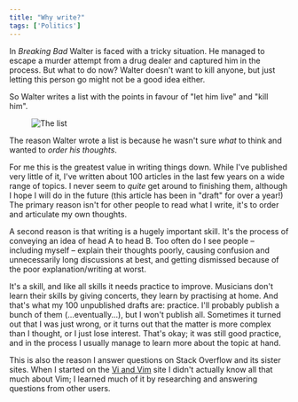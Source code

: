 ```yaml
---
title: "Why write?"
tags: ['Politics']
---
```


In *Breaking Bad* Walter is faced with a tricky situation. He managed to escape
a murder attempt from a drug dealer and captured him in the process. But what to
do now? Walter doesn't want to kill anyone, but just letting this person go
might not be a good idea either.

So Walter writes a list with the points in favour of "let him live" and "kill
him".

<figure><img alt="The list" src="{% include_image ./_images/writing.jpeg %}"></figure>

The reason Walter wrote a list is because he wasn't sure *what* to think and
wanted to *order his thoughts*.

For me this is the greatest value in writing things down. While I've
published very little of it, I've written about 100 articles in the last few
years on a wide range of topics. I never seem to *quite* get around to finishing
them, although I hope I will do in the future (this article has been in "draft"
for over a year!) The primary reason isn't for other people to read what I
write, it's to order and articulate my own thoughts.

A second reason is that writing is a hugely important skill. It's the process of
conveying an idea of head A to head B. Too often do I see people – including
myself – explain their thoughts poorly, causing confusion and unnecessarily long
discussions at best, and getting dismissed because of the poor
explanation/writing at worst.

It's a skill, and like all skills it needs practice to improve. Musicians don't
learn their skills by giving concerts, they learn by practising at home. And
that's what my 100 unpublished drafts are: practice. I'll probably publish a
bunch of them (...eventually...), but I won't publish all. Sometimes it turned
out that I was just wrong, or it turns out that the matter is more complex than
I thought, or I just lose interest. That's okay; it was still good practice, and
in the process I usually manage to learn more about the topic at hand.

This is also the reason I answer questions on Stack Overflow and its sister
sites. When I started on the [Vi and Vim](https://vi.stackexchange.com/users/51)
site I didn't actually know all that much about Vim; I learned much of it by
researching and answering questions from other users.
